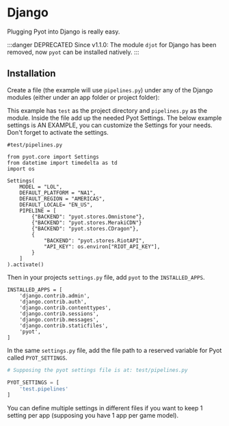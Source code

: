# Django

Plugging Pyot into Django is really easy.

:::danger DEPRECATED
Since v1.1.0: The module `djot` for Django has been removed, now `pyot` can be installed natively.
:::

## Installation

Create a file (the example will use `pipelines.py`) under any of the Django modules (either under an app folder or project folder):

This example has `test` as the project directory and `pipelines.py` as the module. Inside the file add up the needed Pyot Settings. The below example settings is AN EXAMPLE, you can customize the Settings for your needs. Don't forget to activate the settings.

```python{21}
#test/pipelines.py

from pyot.core import Settings
from datetime import timedelta as td
import os

Settings(
    MODEL = "LOL",
    DEFAULT_PLATFORM = "NA1",
    DEFAULT_REGION = "AMERICAS",
    DEFAULT_LOCALE= "EN_US",
    PIPELINE = [
        {"BACKEND": "pyot.stores.Omnistone"},
        {"BACKEND": "pyot.stores.MerakiCDN"}
        {"BACKEND": "pyot.stores.CDragon"},
        {
            "BACKEND": "pyot.stores.RiotAPI",
            "API_KEY": os.environ["RIOT_API_KEY"],
        }
    ]
).activate()
```
Then in your projects `settings.py` file, add `pyot` to the `INSTALLED_APPS`.
```python{8}
INSTALLED_APPS = [
    'django.contrib.admin',
    'django.contrib.auth',
    'django.contrib.contenttypes',
    'django.contrib.sessions',
    'django.contrib.messages',
    'django.contrib.staticfiles',
    'pyot',
]
```
In the same `settings.py` file, add the file path to a reserved variable for Pyot called `PYOT_SETTINGS`.
```python
# Supposing the pyot settings file is at: test/pipelines.py

PYOT_SETTINGS = [
    'test.pipelines'
]
```
You can define multiple settings in different files if you want to keep 1 setting per app (supposing you have 1 app per game model).
